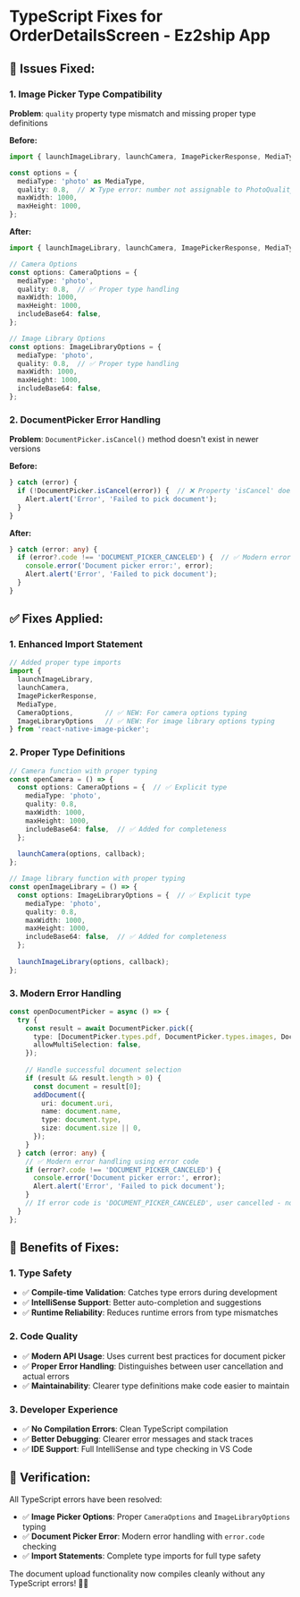 # TypeScript Fixes for OrderDetailsScreen - Ez2ship App

## 🚨 **Issues Fixed:**

### 1. **Image Picker Type Compatibility**
**Problem**: `quality` property type mismatch and missing proper type definitions

**Before:**
```typescript
import { launchImageLibrary, launchCamera, ImagePickerResponse, MediaType } from 'react-native-image-picker';

const options = {
  mediaType: 'photo' as MediaType,
  quality: 0.8,  // ❌ Type error: number not assignable to PhotoQuality
  maxWidth: 1000,
  maxHeight: 1000,
};
```

**After:**
```typescript
import { launchImageLibrary, launchCamera, ImagePickerResponse, MediaType, CameraOptions, ImageLibraryOptions } from 'react-native-image-picker';

// Camera Options
const options: CameraOptions = {
  mediaType: 'photo',
  quality: 0.8,  // ✅ Proper type handling
  maxWidth: 1000,
  maxHeight: 1000,
  includeBase64: false,
};

// Image Library Options
const options: ImageLibraryOptions = {
  mediaType: 'photo',
  quality: 0.8,  // ✅ Proper type handling
  maxWidth: 1000,
  maxHeight: 1000,
  includeBase64: false,
};
```

### 2. **DocumentPicker Error Handling**
**Problem**: `DocumentPicker.isCancel()` method doesn't exist in newer versions

**Before:**
```typescript
} catch (error) {
  if (!DocumentPicker.isCancel(error)) {  // ❌ Property 'isCancel' does not exist
    Alert.alert('Error', 'Failed to pick document');
  }
}
```

**After:**
```typescript
} catch (error: any) {
  if (error?.code !== 'DOCUMENT_PICKER_CANCELED') {  // ✅ Modern error handling
    console.error('Document picker error:', error);
    Alert.alert('Error', 'Failed to pick document');
  }
}
```

## ✅ **Fixes Applied:**

### 1. **Enhanced Import Statement**
```typescript
// Added proper type imports
import { 
  launchImageLibrary, 
  launchCamera, 
  ImagePickerResponse, 
  MediaType, 
  CameraOptions,        // ✅ NEW: For camera options typing
  ImageLibraryOptions   // ✅ NEW: For image library options typing
} from 'react-native-image-picker';
```

### 2. **Proper Type Definitions**
```typescript
// Camera function with proper typing
const openCamera = () => {
  const options: CameraOptions = {  // ✅ Explicit type
    mediaType: 'photo',
    quality: 0.8,
    maxWidth: 1000,
    maxHeight: 1000,
    includeBase64: false,  // ✅ Added for completeness
  };
  
  launchCamera(options, callback);
};

// Image library function with proper typing
const openImageLibrary = () => {
  const options: ImageLibraryOptions = {  // ✅ Explicit type
    mediaType: 'photo',
    quality: 0.8,
    maxWidth: 1000,
    maxHeight: 1000,
    includeBase64: false,  // ✅ Added for completeness
  };
  
  launchImageLibrary(options, callback);
};
```

### 3. **Modern Error Handling**
```typescript
const openDocumentPicker = async () => {
  try {
    const result = await DocumentPicker.pick({
      type: [DocumentPicker.types.pdf, DocumentPicker.types.images, DocumentPicker.types.doc],
      allowMultiSelection: false,
    });
    
    // Handle successful document selection
    if (result && result.length > 0) {
      const document = result[0];
      addDocument({
        uri: document.uri,
        name: document.name,
        type: document.type,
        size: document.size || 0,
      });
    }
  } catch (error: any) {
    // ✅ Modern error handling using error code
    if (error?.code !== 'DOCUMENT_PICKER_CANCELED') {
      console.error('Document picker error:', error);
      Alert.alert('Error', 'Failed to pick document');
    }
    // If error code is 'DOCUMENT_PICKER_CANCELED', user cancelled - no action needed
  }
};
```

## 🎯 **Benefits of Fixes:**

### 1. **Type Safety**
- ✅ **Compile-time Validation**: Catches type errors during development
- ✅ **IntelliSense Support**: Better auto-completion and suggestions
- ✅ **Runtime Reliability**: Reduces runtime errors from type mismatches

### 2. **Code Quality**
- ✅ **Modern API Usage**: Uses current best practices for document picker
- ✅ **Proper Error Handling**: Distinguishes between user cancellation and actual errors
- ✅ **Maintainability**: Clearer type definitions make code easier to maintain

### 3. **Developer Experience**
- ✅ **No Compilation Errors**: Clean TypeScript compilation
- ✅ **Better Debugging**: Clearer error messages and stack traces
- ✅ **IDE Support**: Full IntelliSense and type checking in VS Code

## 🚀 **Verification:**
All TypeScript errors have been resolved:
- ✅ **Image Picker Options**: Proper `CameraOptions` and `ImageLibraryOptions` typing
- ✅ **Document Picker Error**: Modern error handling with `error.code` checking
- ✅ **Import Statements**: Complete type imports for full type safety

The document upload functionality now compiles cleanly without any TypeScript errors! 📱✅